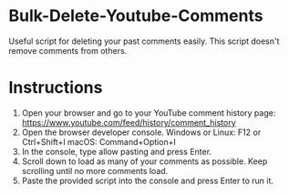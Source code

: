# Bulk-Delete-Youtube-Comments
Useful script for deleting your past comments easily.
This script doesn't remove comments from others.

# Instructions
1. Open your browser and go to your YouTube comment history page:
   https://www.youtube.com/feed/history/comment_history
2. Open the browser developer console.
   Windows or Linux: F12 or Ctrl+Shift+I
   macOS: Command+Option+I
3. In the console, type allow pasting and press Enter.
4. Scroll down to load as many of your comments as possible. Keep scrolling until no more comments load.
5. Paste the provided script into the console and press Enter to run it.

